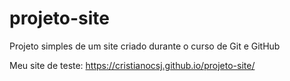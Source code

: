 # projeto-site
 Projeto simples de um site criado durante o curso de Git e GitHub
 
Meu site de teste: https://cristianocsj.github.io/projeto-site/
